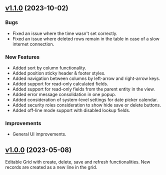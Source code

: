 ## [v1.1.0]( https://github.com/BeverCRM/PCF-EditableTable/releases/tag/v1.1.0) (2023-10-02)

### Bugs
* Fixed an issue where the time wasn't set correctly.
* Fixed an issue where deleted rows remain in the table in case of a slow internet connection.

### New Features

* Added sort by column functionality.
* Added position sticky header & footer styles.
* Added navigation between columns by left-arrow and right-arrow keys.
* Added support for read-only calculated fields.
* Added support for read-only fields from the parent entity in the view.
* Added error message consolidation in one popup.
* Added consideration of system-level settings for date picker calendar.
* Added security roles consideration to show hide save or delete buttons.
* Added off-line mode support with disabled lookup fields.

### Improvements
* General UI improvements.

## [v1.0.0]( https://github.com/BeverCRM/PCF-EditableTable/releases/tag/v1.0.0) (2023-05-08)

Editable Grid with create, delete, save and refresh functionalities. New records are created as a new line in the grid.
